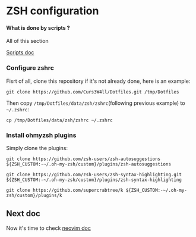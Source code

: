 # ZSH configuration

#### What is done by scripts ?
All of this section

[Scripts doc](scripts.md)

### Configure zshrc

Fisrt of all, clone this repository if it's not already done, here is an example:
```
git clone https://github.com/Curs3W4ll/Dotfiles.git /tmp/Dotfiles
```

Then copy `/tmp/Dotfiles/data/zsh/zshrc`(following previous example) to `~/.zshrc`:
```
cp /tmp/Dotfiles/data/zsh/zshrc ~/.zshrc
```

### Install ohmyzsh plugins

Simply clone the plugins:
```
git clone https://github.com/zsh-users/zsh-autosuggestions ${ZSH_CUSTOM:-~/.oh-my-zsh/custom}/plugins/zsh-autosuggestions
```
```
git clone https://github.com/zsh-users/zsh-syntax-highlighting.git ${ZSH_CUSTOM:-~/.oh-my-zsh/custom}/plugins/zsh-syntax-highlighting
```
```
git clone https://github.com/supercrabtree/k ${ZSH_CUSTOM:-~/.oh-my-zsh/custom}/plugins/k
```

## Next doc

Now it's time to check [neovim doc](neovim.md)
